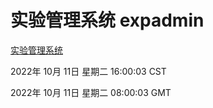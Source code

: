 # 实验管理系统 expadmin
[实验管理系统](http://27.19.33.125:56808/expadmin-782313d2-e1b1-4ea7-932e-3a55e6a1a4d0/)

2022年 10月 11日 星期二 16:00:03 CST

2022年 10月 11日 星期二 08:00:03 GMT
